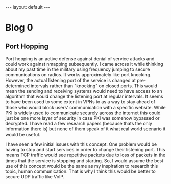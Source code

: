 <html>
	<head>
		---
		layout: default
		---
	</head>
	<body>	
		<h1>Blog 0</h1>
		<h2>Port Hopping</h2>
	<div>
	<p>
	Port hopping is an active defense against denial of service attacks and could work against nmapping subsequently. I came 
	across it while thinking about my past time in the military using frequency jumping to secure communications on radios. It 
	works approximately like port knocking. However, the actual listening port of the service is changed at pre-determined 
	intervals rather than "knocking" on closed ports. This would mean the sending and receiving systems would need to have access 
	to an algorithm that would change the listening port at regular intervals. It seems to have been used to some extent in VPNs 
	to as a way to stay ahead of those who would block users' communication with a specific website. While PKI is widely used to 
	communicate securely across the internet this could just be one more layer of security in case PKI was somehow bypassed or 
	decrypted. I have read a few research papers (because thats the only information there is) but none of them speak of it what 
	real world scenario it would be useful. 
	</p>
	<p>
	I have seen a few initial issues with this concept. One problem would be having to stop and start services in order to change 
	their listening port. This means TCP traffic would see repetitive packets due to loss of packets in the times that the service 
	is stopping and starting. So, I would assume the best use of this concept would be the same as my inspiration to research this 
	topic, human communication. That is why I think this would be better to secure UDP traffic like VoIP.
	</p>
	</div>
	</body>
</html>
